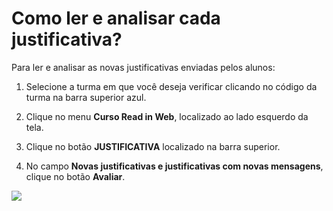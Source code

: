# Como ler e analisar cada justificativa?

Para ler e analisar as novas justificativas enviadas pelos alunos:

1. Selecione a turma em que você deseja verificar clicando no código da turma na barra superior azul.

2. Clique no menu **Curso Read in Web**, localizado ao lado esquerdo da tela.

3. Clique no botão **JUSTIFICATIVA** localizado na barra superior.

4. No campo **Novas justificativas e justificativas com novas mensagens**, clique no botão **Avaliar**.

![](https://raw.githubusercontent.com/mupi/readinweb-docs/master/images/student-request.png)
